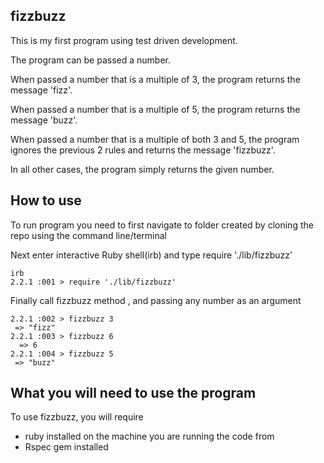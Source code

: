 
## fizzbuzz ##
<p>This is my first program using test driven development.</p>

<p>The program can be passed a number.</p>
<p>When passed a number that is a multiple of 3, the program returns the message 'fizz'.</p>
<p>When passed a number that is a multiple of 5, the program returns the message 'buzz'.</p>
<p>When passed a number that is a multiple of both 3 and 5, the program ignores the previous 2 rules and returns the message 'fizzbuzz'.</p>
<p>In all other cases, the program simply returns the given number.</p>

## How to use ##
<p> To run program you need to first navigate to folder created by cloning the repo using the command line/terminal</p>
<p> Next enter interactive Ruby shell(irb)  and type require './lib/fizzbuzz'</p>

```
irb
2.2.1 :001 > require './lib/fizzbuzz'

```
<p> Finally call fizzbuzz method , and passing any number as an argument</p>

```
2.2.1 :002 > fizzbuzz 3
 => "fizz"
2.2.1 :003 > fizzbuzz 6
  => 6
2.2.1 :004 > fizzbuzz 5
 => "buzz"
 ```

## What you will need to use the program ##
<p>To use fizzbuzz, you will require</p>
<ul>
  <li>ruby installed on the machine you are running the code from</li>
  <li>Rspec gem installed</li>
</ul>
